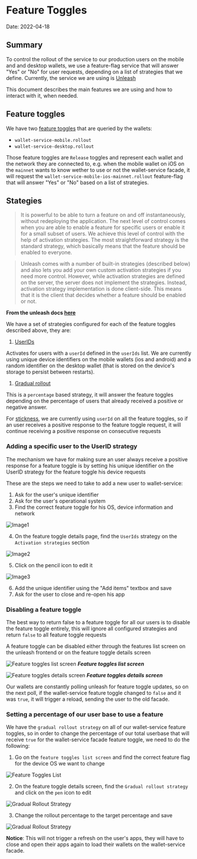 # Feature Toggles

Date: 2022-04-18

## Summary

To control the rollout of the service to our production users on the mobile and and desktop wallets, we use a feature-flag service that will answer "Yes" or "No" for user requests, depending on a list of strategies that we define. Currently, the service we are using is [Unleash](https://www.getunleash.io/)

This document describes the main features we are using and how to interact with it, when needed.

## Feature toggles

We have two [feature toggles](https://docs.getunleash.io/advanced/feature_toggle_types) that are queried by the wallets:

* `wallet-service-mobile.rollout`
* `wallet-service-desktop.rollout`

Those feature toggles are `Release` toggles and represent each wallet and the network they are connected to, e.g. when the mobile wallet on iOS on the `mainnet` wants to know wether to use or not the wallet-service facade, it will request the `wallet-service-mobile-ios-mainnet.rollout` feature-flag that will answer "Yes" or "No" based on a list of strategies.

## Stategies

> It is powerful to be able to turn a feature on and off instantaneously, without redeploying the application. The next level of control comes when you are able to enable a feature for specific users or enable it for a small subset of users. We achieve this level of control with the help of activation strategies. The most straightforward strategy is the standard strategy, which basically means that the feature should be enabled to everyone.

> Unleash comes with a number of built-in strategies (described below) and also lets you add your own custom activation strategies if you need more control. However, while activation strategies are defined on the server, the server does not implement the strategies. Instead, activation strategy implementation is done client-side. This means that it is the client that decides whether a feature should be enabled or not.

**From the unleash docs [here](https://docs.getunleash.io/user_guide/activation_strategy#userids)**

We have a set of strategies configured for each of the feature toggles described above, they are:


1. [UserIDs](https://docs.getunleash.io/user_guide/activation_strategy#userids)

Activates for users with a `userId` defined in the `userIds` list. We are currently using unique device identifiers on the mobile wallets (ios and android) and a random identifier on the desktop wallet (that is stored on the device's storage to persist between restarts).

1. [Gradual rollout](https://docs.getunleash.io/user_guide/activation_strategy#gradual-rollout)

This is a `percentage` based strategy, it will answer the feature toggles depending on the percentage of users that already received a positive or negative answer.

For [stickness](https://docs.getunleash.io/advanced/stickiness), we are currently using `userId` on all the feature toggles, so if an user receives a positive response to the feature toggle request, it will continue receiving a positive response on consecutive requests

### Adding a specific user to the UserID strategy

The mechanism we have for making sure an user always receive a positive response for a feature toggle is by setting his unique identifier on the UserID strategy for the feature toggle his device requests

These are the steps we need to take to add a new user to wallet-service:

1. Ask for the user's unique identifier
2. Ask for the user's operational system
3. Find the correct feature toggle for his OS, device information and network

![Image1](images/feature-toggle-img1.jpg)

4. On the feature toggle details page, find the `UserIds` strategy on the `Activation strategies` section

![Image2](images/feature-toggle-img2.jpg)

5. Click on the pencil icon to edit it

![Image3](images/feature-toggle-img3.jpg)

6. Add the unique identifier using the "Add items" textbox and save
7. Ask for the user to close and re-open his app


### Disabling a feature toggle

The best way to return false to a feature toggle for all our users is to disable the feature toggle entirely, this will ignore all configured strategies and return `false` to all feature toggle requests

A feature toggle can be disabled either through the features list screen on the unleash frontend or on the feature toggle details screen

![Feature toggles list screen](images/feature-toggle-img4.jpg)
***Feature toggles list screen***

![Feature toggles details screen](images/feature-toggle-img5.jpg)
***Feature toggles details screen***

Our wallets are constantly polling unleash for feature toggle updates, so on the next poll, if the wallet-service feature toggle changed to `false` and it was `true`, it will trigger a reload, sending the user to the old facade.

### Setting a percentage of our user base to use a feature

We have the `gradual rollout strategy` on all of our wallet-service feature toggles, so in order to change the percentage of our total userbase that will receive `true` for the wallet-service facade feature toggle, we need to do the following:

1. Go on the `feature toggles list screen` and find the correct feature flag for the device OS we want to change

![Feature Toggles List](images/feature-toggle-img1.jpg)

2. On the feature toggle details screen, find the `Gradual rollout strategy` and click on the `pen` icon to edit

![Gradual Rollout Strategy](images/feature-toggle-img7.jpg)

3. Change the rollout percentage to the target percentage and save

![Gradual Rollout Strategy](images/feature-toggle-img6.jpg)

**Notice**: This will not trigger a refresh on the user's apps, they will have to close and open their apps again to load their wallets on the wallet-service facade.
